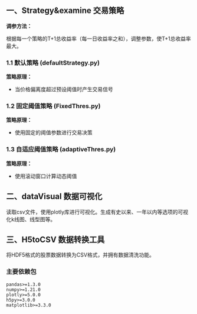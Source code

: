 
## 一、Strategy&examine 交易策略
**调参方法：**

根据每一个策略的T+1总收益率（每一日收益率之和），调整参数，使T+1总收益率最大。

### 1.1 默认策略 (defaultStrategy.py)

**策略原理：**
- 当价格偏离度超过预设阈值时产生交易信号


### 1.2 固定阈值策略 (FixedThres.py)

**策略原理：**
- 使用固定的阈值参数进行交易决策



### 1.3 自适应阈值策略 (adaptiveThres.py)

**策略原理：**
- 使用滚动窗口计算动态阈值




## 二、dataVisual 数据可视化
读取csv文件，使用plotly库进行可视化。生成有史以来、一年以内等选项的可视化k线图、线型图等。


## 三、H5toCSV 数据转换工具
将HDF5格式的股票数据转换为CSV格式，并拥有数据清洗功能。


### 主要依赖包
```
pandas>=1.3.0
numpy>=1.21.0
plotly>=5.0.0
h5py>=3.0.0
matplotlib>=3.3.0
```
